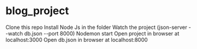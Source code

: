 # blog_project
Clone this repo 
Install Node Js in the folder
Watch the project (json-server --watch db.json --port 8000)
Nodemon start
Open project in browser at localhost:3000
Open db.json in browser at localhost:8000
